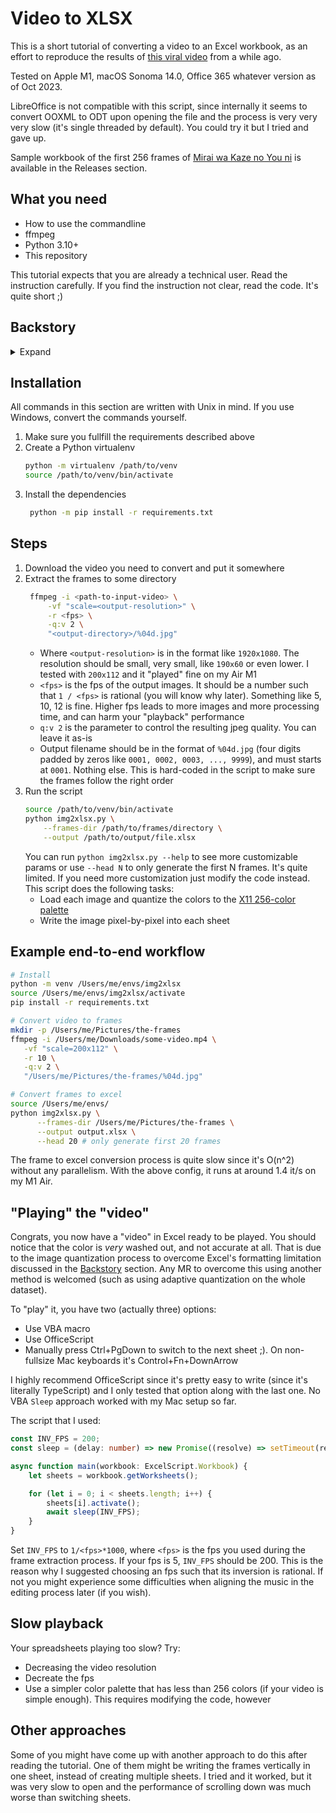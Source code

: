 # Video to XLSX

This is a short tutorial of converting a video to an Excel workbook, as an effort to reproduce the results of [this viral video](https://www.facebook.com/watch/?v=1963929290331098) from a while ago.

Tested on Apple M1, macOS Sonoma 14.0, Office 365 whatever version as of Oct 2023.

LibreOffice is not compatible with this script, since internally it seems to convert OOXML to ODT upon opening the file and the process is very very very slow (it's single threaded by default). You could try it but I tried and gave up.

Sample workbook of the first 256 frames of [Mirai wa Kaze no You ni](https://www.youtube.com/watch?v=l6t2PFGRgbY) is available in the Releases section.

## What you need
- How to use the commandline
- ffmpeg
- Python 3.10+
- This repository

This tutorial expects that you are already a technical user. Read the instruction carefully. If you find the instruction not clear, read the code. It's quite short ;)

## Backstory

<details>
  <summary>Expand</summary>
Back in 2018, I came across a video of someone using Excel to play the anime opening "Only My Railgun". I thought it was such a cool, outside-the-box idea! Being a total tech geek, I tried to recreate it myself with C#.NET and the Microsoft.Office.Interop API to fill each cell with the color of the matching pixel. But it was way too slow to actually work. Parallel programming? As if! I was just a high school student and didn't know nothing about that advanced stuff. Actually, the approach in this repo still does not use concurrency because the openpyxl API is not thread-safe per workbook. It could work regardless, but I have not tried.

The major issue was that if you fill in the colors as-is, Excel will error out and say the file is corrupted. This is because of a [known limitation](https://learn.microsoft.com/en-us/office/troubleshoot/excel/too-many-different-cell-formats-in-excel) where Excel workbooks can only have 64,000 unique cell formatting combinations. With each frame being 160x90 pixels, that's 14,400 possible color combos per sheet. So you can only fit like 4.44 frames before hitting the limit. That lined up with what I saw - I could only fill 4 or 5 sheets before corrupting the workbook.

Several days ago, I revisited this idea after a few years. I have come to know a lot more about how stuff work under the hood, as well as the dirty techniques to preprocess various types of data, including images.
</details>

## Installation

All commands in this section are written with Unix in mind. If you use Windows, convert the commands yourself.

1. Make sure you fullfill the requirements described above
2. Create a Python virtualenv
   ```bash
   python -m virtualenv /path/to/venv
   source /path/to/venv/bin/activate
   ```
3. Install the dependencies
   ```bash
    python -m pip install -r requirements.txt
   ```

## Steps

1. Download the video you need to convert and put it somewhere
2. Extract the frames to some directory
   ```bash
    ffmpeg -i <path-to-input-video> \
        -vf "scale=<output-resolution>" \
        -r <fps> \
        -q:v 2 \
        "<output-directory>/%04d.jpg"
   ```
   - Where `<output-resolution>` is in the format like `1920x1080`. The resolution should be small, very small, like `190x60` or even lower. I tested with `200x112` and it "played" fine on my Air M1
   - `<fps>` is the fps of the output images. It should be a number such that `1 / <fps>` is rational (you will know why later). Something like 5, 10, 12 is fine. Higher fps leads to more images and more processing time, and can harm your "playback" performance
   - `q:v 2` is the parameter to control the resulting jpeg quality. You can leave it as-is
   - Output filename should be in the format of `%04d.jpg` (four digits padded by zeros like `0001, 0002, 0003, ..., 9999`), and must starts at `0001`. Nothing else. This is hard-coded in the script to make sure the frames follow the right order
3. Run the script
   ```bash
   source /path/to/venv/bin/activate
   python img2xlsx.py \
       --frames-dir /path/to/frames/directory \
       --output /path/to/output/file.xlsx
   ```
   You can run `python img2xlsx.py --help` to see more customizable params or use `--head N` to only generate the first N frames. It's quite limited. If you need more customization just modify the code instead.
   This script does the following tasks:
   - Load each image and quantize the colors to the [X11 256-color palette](https://www.ditig.com/256-colors-cheat-sheet)
   - Write the image pixel-by-pixel into each sheet

## Example end-to-end workflow

```bash
# Install
python -m venv /Users/me/envs/img2xlsx
source /Users/me/envs/img2xlsx/activate
pip install -r requirements.txt

# Convert video to frames
mkdir -p /Users/me/Pictures/the-frames
ffmpeg -i /Users/me/Downloads/some-video.mp4 \
   -vf "scale=200x112" \
   -r 10 \
   -q:v 2 \
   "/Users/me/Pictures/the-frames/%04d.jpg"

# Convert frames to excel
source /Users/me/envs/
python img2xlsx.py \
      --frames-dir /Users/me/Pictures/the-frames \
      --output output.xlsx \
      --head 20 # only generate first 20 frames
```

The frame to excel conversion process is quite slow since it's O(n^2) without any parallelism. With the above config, it runs at around 1.4 it/s on my M1 Air.

## "Playing" the "video"

Congrats, you now have a "video" in Excel ready to be played. You should notice that the color is _very_ washed out, and not accurate at all. That is due to the image quantization process to overcome Excel's formatting limitation discussed in the [Backstory](#backstory) section. Any MR to overcome this using another method is welcomed (such as using adaptive quantization on the whole dataset).

To "play" it, you have two (actually three) options:
- Use VBA macro
- Use OfficeScript
- Manually press Ctrl+PgDown to switch to the next sheet ;). On non-fullsize Mac keyboards it's Control+Fn+DownArrow

I highly recommend OfficeScript since it's pretty easy to write (since it's literally TypeScript) and I only tested that option along with the last one. No VBA `Sleep` approach worked with my Mac setup so far.

The script that I used:

```ts
const INV_FPS = 200;
const sleep = (delay: number) => new Promise((resolve) => setTimeout(resolve, delay));

async function main(workbook: ExcelScript.Workbook) {
    let sheets = workbook.getWorksheets();

    for (let i = 0; i < sheets.length; i++) {
        sheets[i].activate();
        await sleep(INV_FPS);
    }
}
```

Set `INV_FPS` to `1/<fps>*1000`, where `<fps>` is the fps you used during the frame extraction process. If your fps is 5, `INV_FPS` should be 200. This is the reason why I suggested choosing an fps such that its inversion is rational. If not you might experience some difficulties when aligning the music in the editing process later (if you wish).

## Slow playback
Your spreadsheets playing too slow? Try:
- Decreasing the video resolution
- Decreate the fps
- Use a simpler color palette that has less than 256 colors (if your video is simple enough). This requires modifying the code, however

## Other approaches
Some of you might have come up with another approach to do this after reading the tutorial. One of them might be writing the frames vertically in one sheet, instead of creating multiple sheets. I tried and it worked, but it was very slow to open and the performance of scrolling down was much worse than switching sheets.
